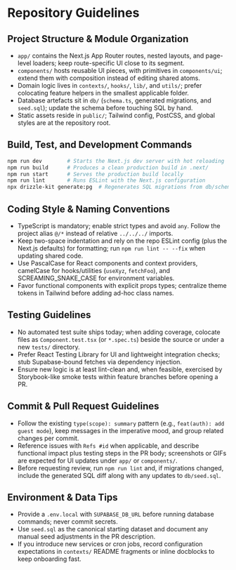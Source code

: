 # Repository Guidelines

## Project Structure & Module Organization
- `app/` contains the Next.js App Router routes, nested layouts, and page-level loaders; keep route-specific UI close to its segment.
- `components/` hosts reusable UI pieces, with primitives in `components/ui`; extend them with composition instead of editing shared atoms.
- Domain logic lives in `contexts/`, `hooks/`, `lib/`, and `utils/`; prefer colocating feature helpers in the smallest applicable folder.
- Database artefacts sit in `db/` (`schema.ts`, generated migrations, and `seed.sql`); update the schema before touching SQL by hand.
- Static assets reside in `public/`; Tailwind config, PostCSS, and global styles are at the repository root.

## Build, Test, and Development Commands
```bash
npm run dev        # Starts the Next.js dev server with hot reloading
npm run build      # Produces a clean production build in .next/
npm run start      # Serves the production build locally
npm run lint       # Runs ESLint with the Next.js configuration
npx drizzle-kit generate:pg  # Regenerates SQL migrations from db/schema.ts
```

## Coding Style & Naming Conventions
- TypeScript is mandatory; enable strict types and avoid `any`. Follow the project alias `@/*` instead of relative `../../../` imports.
- Keep two-space indentation and rely on the repo ESLint config (plus the Next.js defaults) for formatting; run `npm run lint -- --fix` when updating shared code.
- Use PascalCase for React components and context providers, camelCase for hooks/utilities (`useXyz`, `fetchFoo`), and SCREAMING_SNAKE_CASE for environment variables.
- Favor functional components with explicit props types; centralize theme tokens in Tailwind before adding ad-hoc class names.

## Testing Guidelines
- No automated test suite ships today; when adding coverage, colocate files as `Component.test.tsx` (or `*.spec.ts`) beside the source or under a new `tests/` directory.
- Prefer React Testing Library for UI and lightweight integration checks; stub Supabase-bound fetches via dependency injection.
- Ensure new logic is at least lint-clean and, when feasible, exercised by Storybook-like smoke tests within feature branches before opening a PR.

## Commit & Pull Request Guidelines
- Follow the existing `type(scope): summary` pattern (e.g., `feat(auth): add guest mode`), keep messages in the imperative mood, and group related changes per commit.
- Reference issues with `Refs #id` when applicable, and describe functional impact plus testing steps in the PR body; screenshots or GIFs are expected for UI updates under `app/` or `components/`.
- Before requesting review, run `npm run lint` and, if migrations changed, include the generated SQL diff along with any updates to `db/seed.sql`.

## Environment & Data Tips
- Provide a `.env.local` with `SUPABASE_DB_URL` before running database commands; never commit secrets.
- Use `seed.sql` as the canonical starting dataset and document any manual seed adjustments in the PR description.
- If you introduce new services or cron jobs, record configuration expectations in `contexts/` README fragments or inline docblocks to keep onboarding fast.

